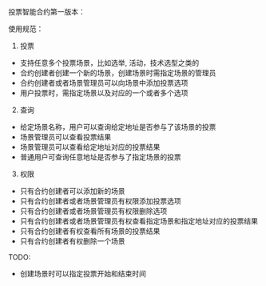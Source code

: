 投票智能合约第一版本：

使用规范：
1. 投票
- 支持任意多个投票场景，比如选举, 活动，技术选型之类的
- 合约创建者创建一个新的场景，创建场景时需指定场景的管理员
- 合约创建者或者场景管理员可以向场景中添加投票选项
- 用户投票时，需指定场景以及对应的一个或者多个选项

2. 查询
- 给定场景名称，用户可以查询给定地址是否参与了该场景的投票
- 场景管理员可以查看投票结果
- 场景管理员可以查看给定地址对应的投票结果
- 普通用户可查询任意地址是否参与了指定场景的投票

3. 权限
- 只有合约创建者可以添加新的场景
- 只有合约创建者或者场景管理员有权限添加投票选项
- 只有合约创建者或者场景管理员有权限删除选项
- 只有合约创建者或者场景管理员有权查看指定场景和指定地址对应的投票结果
- 只有合约创建者有权查看所有场景的投票结果
- 只有合约创建者有权删除一个场景

TODO:
- 创建场景时可以指定投票开始和结束时间
